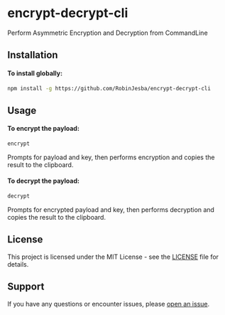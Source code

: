 # encrypt-decrypt-cli

Perform Asymmetric Encryption and Decryption from CommandLine

## Installation
#### To install globally:

```bash
npm install -g https://github.com/RobinJesba/encrypt-decrypt-cli
```

## Usage
#### To encrypt the payload:
```bash
encrypt
```
Prompts for payload and key, then performs encryption and copies the result to the clipboard.

#### To decrypt the payload:
```bash
decrypt
```
Prompts for encrypted payload and key, then performs decryption and copies the result to the clipboard.

## License

This project is licensed under the MIT License - see the [LICENSE](LICENSE) file for details.

## Support

If you have any questions or encounter issues, please [open an issue](https://github.com/RobinJesba/encrypt-decrypt-cli/issues).
